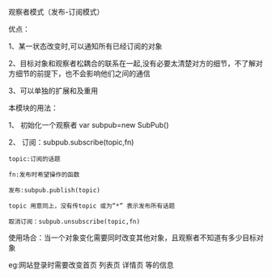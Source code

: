 观察者模式（发布-订阅模式）

优点：

1、某一状态改变时,可以通知所有已经订阅的对象

2、目标对象和观察者松耦合的联系在一起,没有必要太清楚对方的细节，不了解对方细节的前提下，也不会影响他们之间的通信

3、可以单独的扩展和及重用


本模块的用法：

1、 初始化一个观察者  var subpub=new SubPub()

2、 订阅：subpub.subscribe(topic,fn)  

	topic:订阅的话题

	fn:发布时希望操作的函数

	发布:subpub.publish(topic)

	topic 用意同上，没有传topic 或为“*” 表示发布所有话题

	取消订阅：subpub.unsubscribe(topic,fn)



使用场合：当一个对象变化需要同时改变其他对象，且观察者不知道有多少目标对象

eg:网站登录时需要改变首页 列表页  详情页 等的信息

